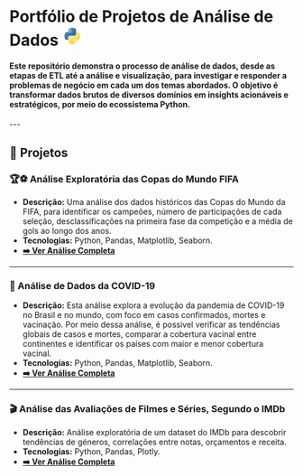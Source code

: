 # Portfólio de Projetos de Análise de Dados <img src="https://raw.githubusercontent.com/devicons/devicon/master/icons/python/python-original.svg" alt="Python" width="35" height="35"/>

<h4> Este repositório demonstra o processo de análise de dados, desde as etapas de ETL até a análise e visualização, para investigar e responder a problemas de negócio em cada um dos temas abordados. O objetivo é transformar dados brutos de diversos domínios em insights acionáveis e estratégicos, por meio do ecossistema Python.</h4>
---

## 🚀 Projetos

### 🏆⚽ Análise Exploratória das Copas do Mundo FIFA
- **Descrição:** Uma análise dos dados históricos das Copas do Mundo da FIFA, para identificar os campeões, número de participações de cada seleção, desclassificações na primeira fase da competição e a média de gols ao longo dos anos.
- **Tecnologias:** Python, Pandas, Matplotlib, Seaborn.
- **[➡️ Ver Análise Completa](./Análise%20Copas%20do%20Mundo%20FIFA/Fifa_World_Cups.ipynb)**

---

### 🦠 Análise de Dados da COVID-19
- **Descrição:** Esta análise explora a evolução da pandemia de COVID-19 no Brasil e no mundo, com foco em casos confirmados, mortes e vacinação. Por meio dessa análise, é possivel verificar as tendências globais de casos e mortes, comparar a cobertura vacinal entre continentes e identificar os países com maior e menor cobertura vacinal.
- **Tecnologias:** Python, Pandas, Matplotlib, Seaborn.
- [**➡️ Ver Análise Completa**](./Projeto%20COVID-19/covid_19.ipynb)

---

### 🎬 Análise das Avaliações de Filmes e Séries, Segundo o IMDb
- **Descrição:** Análise exploratória de um dataset do IMDb para descobrir tendências de géneros, correlações entre notas, orçamentos e receita.
- **Tecnologias:** Python, Pandas, Plotly.
- **[➡️ Ver Análise Completa](./Projeto%20IMDb/IMDb.ipynb)**



